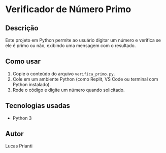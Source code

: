# Verificador de Número Primo

## Descrição
Este projeto em Python permite ao usuário digitar um número e verifica se ele é primo ou não, exibindo uma mensagem com o resultado.

## Como usar
1. Copie o conteúdo do arquivo `verifica_primo.py`.
2. Cole em um ambiente Python (como Replit, VS Code ou terminal com Python instalado).
3. Rode o código e digite um número quando solicitado.

## Tecnologias usadas
- Python 3

## Autor
Lucas Prianti
